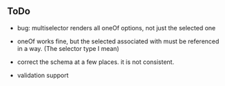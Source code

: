 ## ToDo

- bug: multiselector renders all oneOf options, not just the selected one
- oneOf works fine, but the selected associated with must be referenced in a way. (The selector type I mean)
- correct the schema at a few places. it is not consistent.

- validation support
